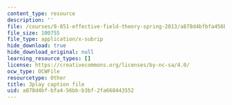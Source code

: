 ```yaml
---
content_type: resource
description: ''
file: /courses/8-851-effective-field-theory-spring-2013/a878d4bfbfa456bbb3bf2fa668443552_DdY98Zaff5I.vtt
file_size: 100755
file_type: application/x-subrip
hide_download: true
hide_download_original: null
learning_resource_types: []
license: https://creativecommons.org/licenses/by-nc-sa/4.0/
ocw_type: OCWFile
resourcetype: Other
title: 3play caption file
uid: a878d4bf-bfa4-56bb-b3bf-2fa668443552
---
```

